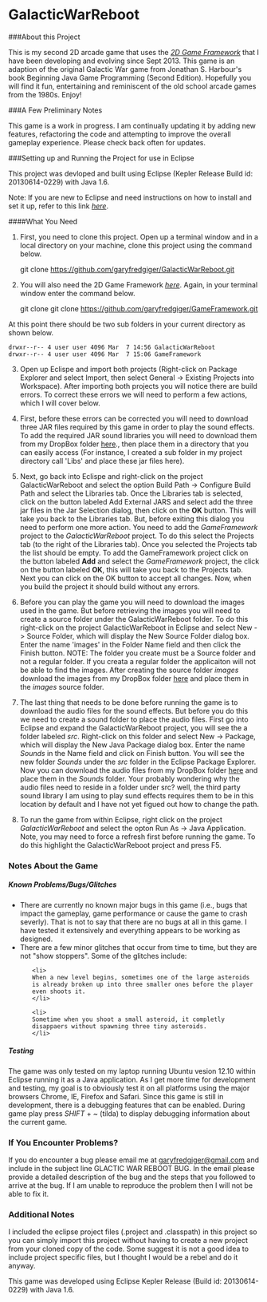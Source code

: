 GalacticWarReboot
=================

###About this Project

This is my second 2D arcade game that uses the *[2D Game Framework](https://github.com/garyfredgiger/GameFramework.git)* that I have been developing and evolving since Sept 2013. This game is an adaption of the original Galactic War game from Jonathan S. Harbour's book Beginning Java Game Programming (Second Edition). Hopefully you will find it fun, entertaining and reminiscent of the old school arcade games from the 1980s. Enjoy! 

###A Few Preliminary Notes

This game is a work in progress. I am continually updating it by adding new features, refactoring the code and attempting to improve the overall gameplay experience. Please check back often for updates.

###Setting up and Running the Project for use in Eclipse

This project was devloped and built using Eclipse (Kepler Release Build id: 20130614-0229) with Java 1.6.

Note: If you are new to Eclipse and need instructions on how to install and set it up, refer to this link *[here](http://wiki.eclipse.org/Eclipse/Installation)*.

####What You Need

1) First, you need to clone this project. Open up a terminal window and in a local directory on your machine, clone this project using the command below.

    git clone https://github.com/garyfredgiger/GalacticWarReboot.git

2) You will also need the 2D Game Framework *[here](https://github.com/garyfredgiger/GameFramework.git)*. Again, in your terminal window enter the command below.

    git clone git clone https://github.com/garyfredgiger/GameFramework.git

At this point there should be two sub folders in your current directory as shown below.

    drwxr--r-- 4 user user 4096 Mar  7 14:56 GalacticWarReboot
    drwxr--r-- 4 user user 4096 Mar  7 15:06 GameFramework

3) Open up Eclispe and import both projects (Right-click on Package Explorer and select Import, then select General -> Existing Projects into Workspace). After importing both projects you will notice there are build errors. To correct these errors we will need to perform a few actions, which I will cover below.

4) First, before these errors can be corrected you will need to download three JAR files required by this game in order to play the sound effects. To add the required JAR sound libraries you will need to download them from my DropBox folder [here](https://www.dropbox.com/sh/z3xzd2oqxmmk2nb/jZBIXh47OD/GalacticWarReboot/ThirdPartyJars)., then place them in a directory that you can easily access (For instance, I created a sub folder in my project directory call 'Libs' and place these jar files here).

5) Next, go back into Eclispe and right-click on the project GalacticWarReboot and select the option Build Path -> Configure Build Path and select the Libraries tab. Once the Libraries tab is selected, click on the button labeled Add External JARS and select add the three jar files in the Jar Selection dialog, then click on the **OK** button. This will take you back to the Libraries tab. But, before exiting this dialog you need to perform one more action. You need to add the *GameFramework* project to the *GalacticWarReboot* project. To do this select the Projects tab (to the right of the Libraries tab). Once you selected the Projects tab the list should be empty. To add the GameFramework project click on the button labeled **Add** and select the *GameFramework* project, the click on the button labeled **OK**, this will take you back to the Projects tab. Next you can click on the OK button to accept all changes. Now, when you build the project it should build without any errors.

6) Before you can play the game you will need to download the images used in the game. But before retrieving the images you will need to create a source folder under the GalacticWarReboot folder. To do this right-click on the project GalacticWarReboot in Eclipse and select New -> Source Folder, which will display the New Source Folder dialog box. Enter the name 'images' in the Folder Name field and then click the Finish button. NOTE: The folder you create must be a Source folder and not a regular folder. If you creata a regular folder the applicaiton will not be able to find the images. After creating the source folder *images* download the images from my DropBox folder [here](https://www.dropbox.com/home/public/GalacticWarReboot/images) and place them in the *images* source folder.

7) The last thing that needs to be done before running the game is to download the audio files for the sound effects. But before you do this we need to create a sound folder to place the audio files. First go into Eclipse and expand the GalacticWarReboot project, you will see the a folder labeled *src*. Right-click on this folder and select New -> Package, which will display the New Java Package dialog box. Enter the name *Sounds* in the Name field and click on Finish button. You will see the new folder *Sounds* under the *src* folder in the Eclipse Package Explorer. Now you can download the audio files from my DropBox folder [here](https://www.dropbox.com/home/public/GalacticWarReboot/sounds) and place them in the *Sounds* folder. Your probably wondering why the audio files need to reside in a folder under src? well, the third party sound library I am using to play sund effects requires them to be in this location by default and I have not yet figued out how to change the path.


8) To run the game from within Eclipse, right click on the project *GalacticWarReboot* and select the opton Run As -> Java Application. Note, you may need to force a refresh first before running the game. To do this highlight the GalacticWarReboot project and press F5.

### Notes About the Game

##### Known Problems/Bugs/Glitches

<ul>

<li>
There are currently no known major bugs in this game (i.e., bugs that impact the gameplay, game performance or cause the game to crash severly). That is not to say that there are no bugs at all in this game. I have tested it extensively and everything appears to be working as designed.
</li>

<li>
There are a few minor glitches that occur from time to time, but they are not "show stoppers". Some of the glitches include:
  <ul>

    <li>
    When a new level begins, sometimes one of the large asteroids is already broken up into three smaller ones before the player even shoots it.
    </li>

    <li>
    Sometime when you shoot a small asteroid, it completly disappaers without spawning three tiny asteroids.
    </li>

  </ul>
  
</li>
</ul>

##### Testing

The game was only tested on my laptop running Ubuntu vesion 12.10 within Eclipse running it as a Java application. As I get more time for development and testing, my goal is to obviously test it on all platforms using the major browsers Chrome, IE, Firefox and Safari. Since this game is still in development, there is a debugging features that can be enabled. During game play press *SHIFT* + *~* (tilda) to display debugging information about the current game.

### If You Encounter Problems?

If you do encounter a bug please email me at garyfredgiger@gmail.com and include in the subject line GLACTIC WAR REBOOT BUG. In the email please provide a detailed description of the bug and the steps that you followed to arrive at the bug. If I am unable to reproduce the problem then I will not be able to fix it.

### Additional Notes

I included the eclipse project files (.project and .classpath) in this project so you can simply import this project without having to create a new project from your cloned copy of the code. Some suggest it is not a good idea to include project specific files, but I thought I would be a rebel and do it anyway.

This game was developed using Eclipse Kepler Release (Build id: 20130614-0229) with Java 1.6. 
